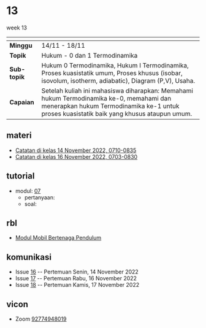 # 13
week 13

<span> | <span>
:- | :-
**Minggu** | 14/11 - 18/11
**Topik** | Hukum - 0 dan 1 Termodinamika
**Sub-topik** | Hukum 0 Termodinamika, Hukum I Termodinamika, Proses kuasistatik umum, Proses khusus (isobar, isovolum, isotherm, adiabatic), Diagram (P,V), Usaha.
**Capaian** | Setelah kuliah ini mahasiswa diharapkan: Memahami hukum Termodinamika ke-0, memahami dan menerapkan hukum Termodinamika ke-1 untuk proses kuasistatik baik yang khusus ataupun umum.


## materi
+ [Catatan di kelas 14 November 2022, 0710-0835](text/nobb-14nov2022.md)
+ [Catatan di kelas 16 November 2022, 0703-0830](text/nobb-16nov2022.md)


## tutorial
+ modul: [07](https://cdn-edunex.itb.ac.id/43779-Elementary-Physics-IA-Parallel-Class/117336-Teori-Kinetik-Gas/1668029275191_SOAL-Modul-7-Fidas-IA_2022-2023.pdf)
  + pertanyaan:
  + soal:
  
## rbl
+ [Modul Mobil Bertenaga Pendulum](https://cdn-edunex.itb.ac.id/43779-Elementary-Physics-IA-Parallel-Class/117337-Research-Based-Learning-Semester-I-2022-2023/1667699305346_Modul-RBL-FI1101-FI1102-Fisika-Dasar-2022.pdf)

## komunikasi
+ Issue [16](https://github.com/dudung/fi1101-04-2022-1/issues/16) -- Pertemuan Senin, 14 November 2022
+ Issue [17](https://github.com/dudung/fi1101-04-2022-1/issues/17) -- Pertemuan Rabu, 16 November 2022
+ Issue [18](https://github.com/dudung/fi1101-04-2022-1/issues/18) -- Pertemuan Kamis, 17 November 2022


## vicon
+ Zoom [92774948019](https://itb-ac-id.zoom.us/j/92774948019?pwd=WVVBRllUQlpabkVmdXJ3d1hvNmtBUT09)
